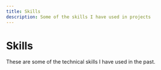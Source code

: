 ```yaml
---
title: Skills
description: Some of the skills I have used in projects
---
```

# Skills

These are some of the technical skills I have used in the past.

